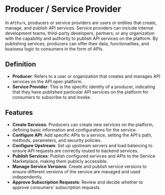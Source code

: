 # Producer / Service Provider

In `APIPark`, producers or service providers are users or entities that create, manage, and publish API services. Service providers can include internal development teams, third-party developers, partners, or any organization with the capability and authority to publish API services on the platform. By publishing services, producers can offer their data, functionalities, and business logic to consumers in the form of APIs.

## Definition

* **Producer**: Refers to a user or organization that creates and manages API services on the API open platform.
* **Service Provider**: This is the specific identity of a producer, indicating that they have published particular API services on the platform for consumers to subscribe to and invoke.

## Features

* **Create Services**: Producers can create new services on the platform, defining basic information and configurations for the service.
* **Configure API**: Add specific APIs to a service, setting the API's path, methods, parameters, and security policies.
* **Configure Upstream**: Set up upstream servers and load balancing to ensure API requests are correctly routed to backend services.
* **Publish Services**: Publish configured services and APIs to the Service Marketplace, making them publicly accessible.
* **Manage Service Versions**: Create and publish service versions to ensure different versions of the service are managed and used independently.
* **Approve Subscription Requests**: Review and decide whether to approve consumers' subscription requests.